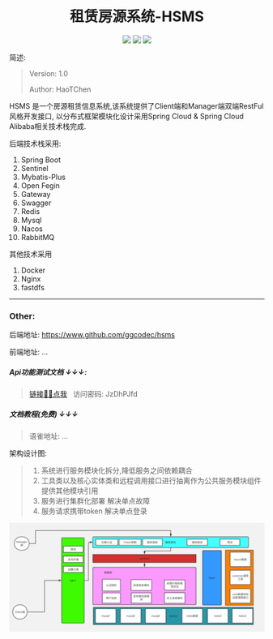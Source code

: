 <h1 style="text-align: center">租赁房源系统-HSMS</h1>

<div style="text-align: center">
<img src="https://img.shields.io/github/issues/ggcodec/hsms">
<img src="https://img.shields.io/github/stars/ggcodec/hsms">
<img src="https://img.shields.io/github/forks/ggcodec/hsms">
</div>

简述: 
> Version: 1.0
> 
> Author: HaoTChen 


HSMS 是一个房源租赁信息系统,该系统提供了Client端和Manager端双端RestFul风格开发接口,
以分布式框架模块化设计采用Spring Cloud & Spring Cloud Alibaba相关技术栈完成.



<div class="box">

后端技术栈采用:
1. Spring Boot
2. Sentinel
3. Mybatis-Plus
4. Open Fegin
5. Gateway
6. Swagger
7. Redis
8. Mysql
9. Nacos
10. RabbitMQ

其他技术采用
1. Docker
2. Nginx
3. fastdfs
</div>
<hr>

### Other: 
后端地址: https://www.github.com/ggcodec/hsms

前端地址: ...



#####  Api功能测试文档 ↓↓↓: 

> [链接✋🏻点我](https://www.apifox.cn/apidoc/shared-e74f2ba1-43d4-429e-87a6-c435864e6c26) &nbsp;&nbsp;访问密码:   JzDhPJfd 
##### 文档教程(免费) ↓↓↓
> 语雀地址: ...




架构设计图:
> 1. 系统进行服务模块化拆分,降低服务之间依赖耦合
> 2. 工具类以及核心实体类和远程调用接口进行抽离作为公共服务模块组件提供其他模块引用
> 3. 服务进行集群化部署 解决单点故障
> 4. 服务请求携带token 解决单点登录
<img src="https://github.com/ggcodec/hsms/blob/master/images/img.png">
